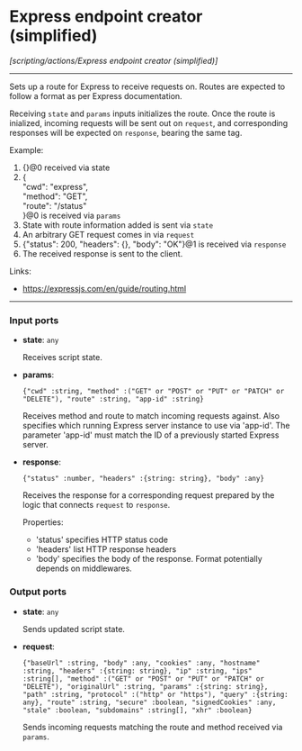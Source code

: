 # Express endpoint creator (simplified)

_[scripting/actions/Express endpoint creator (simplified)]_

---

Sets up a route for Express to receive requests on. Routes are expected to follow a format as per Express documentation.  
  
Receiving `state` and `params` inputs initializes the route. Once the route is inialized, incoming requests will be sent out on `request`, and corresponding responses will be expected on `response`, bearing the same tag.  
  
Example:  
1. {}@0 received via state  
2. {  
  "cwd": "express",  
  "method": "GET",  
  "route": "/status"  
}@0 is received via `params`  
3. State with route information added is sent via `state`  
4. An arbitrary GET request comes in via `request`  
5. {"status": 200, "headers": {}, "body": "OK"}@1 is received via `response`  
6. The received response is sent to the client.  
  
Links:  
* https://expressjs.com/en/guide/routing.html  

---

### Input ports

* __state__: ` any `

    Receives script state.  


* __params__: 
    ```
    {"cwd" :string, "method" :("GET" or "POST" or "PUT" or "PATCH" or "DELETE"), "route" :string, "app-id" :string}
    ```

    Receives method and route to match incoming requests against. Also specifies which running Express server instance to use via 'app-id'. The parameter 'app-id' must match the ID of a previously started Express server.  


* __response__: 
    ```
    {"status" :number, "headers" :{string: string}, "body" :any}
    ```

    Receives the response for a corresponding request prepared by the logic that connects `request` to `response`.  
      
    Properties:  
    * 'status' specifies HTTP status code  
    * 'headers' list HTTP response headers  
    * 'body' specifies the body of the response. Format potentially depends on middlewares.  

### Output ports

* __state__: ` any `

    Sends updated script state.  


* __request__: 
    ```
    {"baseUrl" :string, "body" :any, "cookies" :any, "hostname" :string, "headers" :{string: string}, "ip" :string, "ips" :string[], "method" :("GET" or "POST" or "PUT" or "PATCH" or "DELETE"), "originalUrl" :string, "params" :{string: string}, "path" :string, "protocol" :("http" or "https"), "query" :{string: any}, "route" :string, "secure" :boolean, "signedCookies" :any, "stale" :boolean, "subdomains" :string[], "xhr" :boolean}
    ```

    Sends incoming requests matching the route and method received via `params`.  

